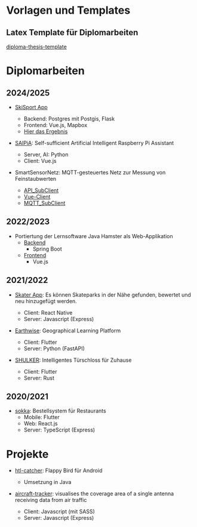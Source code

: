 # Vorlagen und Templates
## Latex Template für Diplomarbeiten
[diploma-thesis-template](https://github.com/htl-anichstrasse/diploma-thesis-template)

# Diplomarbeiten
## 2024/2025
- [SkiSport App](https://github.com/htl-anichstrasse/2024_SkiApp)
  - Backend: Postgres mit Postgis, Flask
  - Frontend: Vue.js, Mapbox
  - [Hier das Ergebnis](https://snownav.at/)
    
- [SAIPiA](https://github.com/htl-anichstrasse/SAIPiA): Self-sufficient Artificial Intelligent Raspberry Pi Assistant
  - Server, AI: Python
  - Client: Vue.js
    
- SmartSensorNetz: MQTT-gesteuertes Netz zur Messung von Feinstaubwerten
  - [API_SubClient](https://github.com/htl-anichstrasse/smart_sensort_netz_API)
  - [Vue-Client](https://github.com/htl-anichstrasse/smart_sensort_netz_vue)
  - [MQTT_SubClient](https://github.com/htl-anichstrasse/smart_sensort_netz_MQTT_SubClient)


## 2022/2023

- Portiertung der Lernsoftware Java Hamster als Web-Applikation
  - [Backend](https://github.com/htl-anichstrasse/java_hamster_BackendSpring)
    - Spring Boot
  - [Frontend](https://github.com/htl-anichstrasse/java_hamster_FrontendVue)
    - Vue.js

## 2021/2022

- [Skater App](https://github.com/htl-anichstrasse/skatebuddy): Es können Skateparks in der Nähe gefunden, bewertet und neu hinzugefügt werden.
  - Client: React Native
  - Server: Javascript (Express)
 
- [Earthwise](https://github.com/htl-anichstrasse/earthwise): Geographical Learning Platform
  - Client: Flutter
  - Server: Python (FastAPI)
 
- [SHULKER](https://github.com/htl-anichstrasse/shulker): Intelligentes Türschloss für Zuhause
  - Client: Flutter
  - Server: Rust
  
## 2020/2021

- [sokka](https://github.com/htl-anichstrasse/sokka): Bestellsystem für Restaurants
  - Mobile: Flutter
  - Web: React.js
  - Server: TypeScript (Express)

# Projekte

- [htl-catcher](https://github.com/htl-anichstrasse/htl-catcher): Flappy Bird für Android
  - Umsetzung in Java

- [aircraft-tracker](https://github.com/htl-anichstrasse/aircraft-tracker): visualises the coverage area of a single antenna receiving data from air traffic
  - Client: Javascript (mit SASS)
  - Server: Javascript (Express)
  
